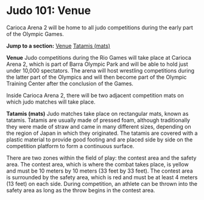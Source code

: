 Judo 101: Venue
===============

Carioca Arena 2 will be home to all judo competitions during the early part of the Olympic Games.

**Jump to a section:**
[Venue](#venue)
[Tatamis (mats)](#mats)

<a href="" id="venue"></a> **Venue**
Judo competitions during the Rio Games will take place at Carioca Arena 2, which is part of Barra Olympic Park and will be able to hold just under 10,000 spectators. The arena will host wrestling competitions during the latter part of the Olympics and will then become part of the Olympic Training Center after the conclusion of the Games.

Inside Carioca Arena 2, there will be two adjacent competition mats on which judo matches will take place.

<a href="" id="mats"></a> **Tatamis (mats)**
Judo matches take place on rectangular mats, known as tatamis. Tatamis are usually made of pressed foam, although traditionally they were made of straw and came in many different sizes, depending on the region of Japan in which they originated. The tatamis are covered with a plastic material to provide good footing and are placed side by side on the competition platform to form a continuous surface.

There are two zones within the field of play: the contest area and the safety area. The contest area, which is where the combat takes place, is yellow and must be 10 meters by 10 meters (33 feet by 33 feet). The contest area is surrounded by the safety area, which is red and must be at least 4 meters (13 feet) on each side. During competition, an athlete can be thrown into the safety area as long as the throw begins in the contest area.


